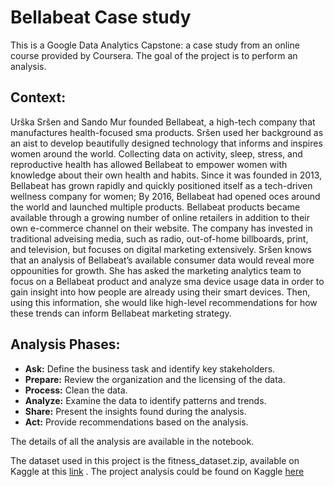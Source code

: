 <h1>Bellabeat Case study </h1>
This is a  Google Data Analytics Capstone: a case study from an online course provided by Coursera. The goal of the project is to perform an analysis.

<h2>Context: </h2>
Urška Sršen and Sando Mur founded Bellabeat, a high-tech company that manufactures health-focused sma products. Sršen used her background as an aist to develop beautifully designed technology that informs and inspires women around the world. Collecting data on activity, sleep, stress, and reproductive health has allowed Bellabeat to empower women with knowledge about their own health and habits. Since it was founded in 2013, Bellabeat has grown rapidly and quickly positioned itself as a tech-driven wellness company for women; By 2016, Bellabeat had opened oces around the world and launched multiple products. Bellabeat products became available through a growing number of online retailers in addition to their own e-commerce channel on their website. The company has invested in traditional adveising media, such as radio, out-of-home billboards, print, and television, but focuses on digital marketing extensively. Sršen knows that an analysis of Bellabeat’s available consumer data would reveal more oppounities for growth. She has asked the marketing analytics team to focus on a Bellabeat product and analyze sma device usage data in order to gain insight into how people are already using their smart devices. Then, using this information, she would like high-level recommendations for how these trends can inform Bellabeat marketing strategy. 

<h2>Analysis Phases:</h2>
<ul>
<li> <strong>Ask:</strong> Define the business task and identify key stakeholders.</li>
<li><strong>Prepare:</strong> Review the organization and the licensing of the data.</li>
<li><strong>Process:</strong> Clean the data.</li>
<li><strong>Analyze:</strong> Examine the data to identify patterns and trends.</li>
<li><strong>Share:</strong> Present the insights found during the analysis.</li>
<li><strong>Act:</strong> Provide recommendations based on the analysis.</li>
</ul>
The details of all the analysis are available in the notebook. 

The dataset used in this project is the fitness_dataset.zip, available on Kaggle at this <a href="https://www.kaggle.com/datasets/arashnic/fitbit">link</a> . The project analysis could be found on Kaggle 
<a href="https://www.kaggle.com/code/zaratiana30/bellabeat-google-capstone-project">here</a>

